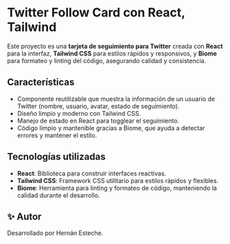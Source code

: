 # Twitter Follow Card con React, Tailwind

Este proyecto es una **tarjeta de seguimiento para Twitter** creada con **React** para la interfaz, **Tailwind CSS** para estilos rápidos y responsivos, y **Biome** para formateo y linting del código, asegurando calidad y consistencia.

## Características

- Componente reutilizable que muestra la información de un usuario de Twitter (nombre, usuario, avatar, estado de seguimiento).
- Diseño limpio y moderno con Tailwind CSS.
- Manejo de estado en React para togglear el seguimiento.
- Código limpio y mantenible gracias a Biome, que ayuda a detectar errores y mantener el estilo.

## Tecnologías utilizadas

- **React**: Biblioteca para construir interfaces reactivas.
- **Tailwind CSS**: Framework CSS utilitario para estilos rápidos y flexibles.
- **Biome**: Herramienta para linting y formateo de código, manteniendo la calidad durante el desarrollo.

## ✨ Autor

Desarrollado por Hernán Esteche.
